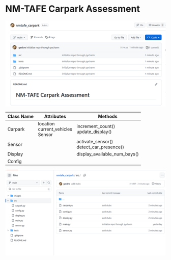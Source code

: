# NM-TAFE Carpark Assessment

![Initial Commit](images/mu_image.png)

| Class Name | Attributes                               | Methods                                     |
|------------|------------------------------------------|---------------------------------------------|
| Carpark    | location<br/>current_vehicles<br/>Sensor | increment_count()<br/>update_display()      |
| Sensor     |                                          | activate_sensor()<br/>detect_car_presence() |
| Display    |                                          | display_available_num_bays()                |
| Config     |                                          |                                             |

![Added stubs for classes](images/stubs-for-classes.png)